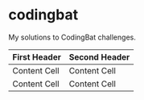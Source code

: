 # codingbat
My solutions to CodingBat challenges. 

| First Header  | Second Header |
| ------------- | ------------- |
| Content Cell  | Content Cell  |
| Content Cell  | Content Cell  |
